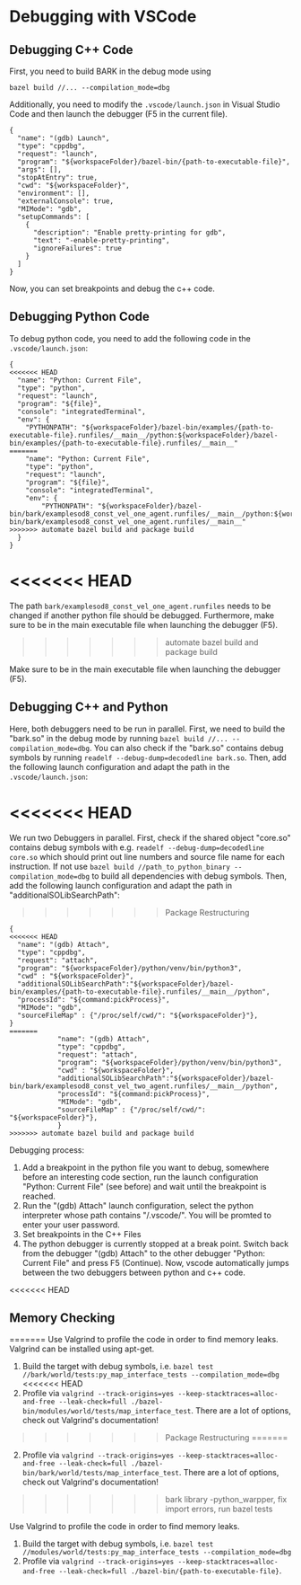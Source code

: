 Debugging with VSCode
================================

## Debugging C++ Code

First, you need to build BARK in the debug mode using

```
bazel build //... --compilation_mode=dbg
```

Additionally, you need to modify the `.vscode/launch.json` in Visual Studio Code and then launch the debugger (F5 in the current file).

```
{
  "name": "(gdb) Launch",
  "type": "cppdbg",
  "request": "launch",
  "program": "${workspaceFolder}/bazel-bin/{path-to-executable-file}",
  "args": [],
  "stopAtEntry": true,
  "cwd": "${workspaceFolder}",
  "environment": [],
  "externalConsole": true,
  "MIMode": "gdb",
  "setupCommands": [
    {
      "description": "Enable pretty-printing for gdb",
      "text": "-enable-pretty-printing",
      "ignoreFailures": true
    }
  ]
}
```

Now, you can set breakpoints and debug the c++ code.


## Debugging Python Code
To debug python code, you need to add the following code in the `.vscode/launch.json`:

```
{
<<<<<<< HEAD
  "name": "Python: Current File",
  "type": "python",
  "request": "launch",
  "program": "${file}",
  "console": "integratedTerminal",
  "env": {
    "PYTHONPATH": "${workspaceFolder}/bazel-bin/examples/{path-to-executable-file}.runfiles/__main__/python:${workspaceFolder}/bazel-bin/examples/{path-to-executable-file}.runfiles/__main__"
=======
    "name": "Python: Current File",
    "type": "python",
    "request": "launch",
    "program": "${file}",
    "console": "integratedTerminal",
    "env": {
        "PYTHONPATH": "${workspaceFolder}/bazel-bin/bark/examplesod8_const_vel_one_agent.runfiles/__main__/python:${workspaceFolder}/bazel-bin/bark/examplesod8_const_vel_one_agent.runfiles/__main__"
>>>>>>> automate bazel build and package build
  }
}
```
<<<<<<< HEAD
=======
The path `bark/examplesod8_const_vel_one_agent.runfiles` needs to be changed if another python file should be debugged. Furthermore, make sure to be in the main executable file when launching the debugger (F5).
>>>>>>> automate bazel build and package build

Make sure to be in the main executable file when launching the debugger (F5).


## Debugging C++ and Python

Here, both debuggers need to be run in parallel.
First, we need to build the "bark.so" in the debug mode by running `bazel build //... --compilation_mode=dbg`.
You can also check if the "bark.so" contains debug symbols by running `readelf --debug-dump=decodedline bark.so`.
Then, add the following launch configuration and adapt the path in the `.vscode/launch.json`:

<<<<<<< HEAD
=======
We run two Debuggers in parallel. First, check if the shared object "core.so" contains debug symbols with e.g. `readelf --debug-dump=decodedline core.so` which should print out line numbers and source file name for each instruction. If not use `bazel build //path_to_python_binary --compilation_mode=dbg` to build all dependencies with debug symbols.  Then, add the following launch configuration and adapt the path in "additionalSOLibSearchPath":
>>>>>>> Package Restructuring
```
{
<<<<<<< HEAD
  "name": "(gdb) Attach",
  "type": "cppdbg",
  "request": "attach",
  "program": "${workspaceFolder}/python/venv/bin/python3",
  "cwd" : "${workspaceFolder}",
  "additionalSOLibSearchPath":"${workspaceFolder}/bazel-bin/examples/{path-to-executable-file}.runfiles/__main__/python",
  "processId": "${command:pickProcess}",
  "MIMode": "gdb",
  "sourceFileMap" : {"/proc/self/cwd/": "${workspaceFolder}"},
}
=======
            "name": "(gdb) Attach",
            "type": "cppdbg",
            "request": "attach",
            "program": "${workspaceFolder}/python/venv/bin/python3",
            "cwd" : "${workspaceFolder}",
            "additionalSOLibSearchPath":"${workspaceFolder}/bazel-bin/bark/examplesod8_const_vel_two_agent.runfiles/__main__/python",
            "processId": "${command:pickProcess}",
            "MIMode": "gdb",
            "sourceFileMap" : {"/proc/self/cwd/": "${workspaceFolder}"},
            }
>>>>>>> automate bazel build and package build
```

Debugging process:
1. Add a breakpoint in the python file you want to debug, somewhere before an interesting code section, run the launch configuration "Python: Current File" (see before) and wait until the breakpoint is reached.
2. Run the "(gdb) Attach" launch configuration, select the python interpreter whose path contains "/.vscode/". You will be promted to enter your user password.
3. Set breakpoints in the C++ Files
4. The python debugger is currently stopped at a break point. Switch back from the debugger "(gdb) Attach" to the other debugger "Python: Current File" and press F5 (Continue). Now, vscode automatically jumps between the two debuggers between python and c++ code.


<<<<<<< HEAD
## Memory Checking
=======
Use Valgrind to profile the code in order to find memory leaks. Valgrind can be installed using apt-get.
1. Build the target with debug symbols, i.e. `bazel test //bark/world/tests:py_map_interface_tests --compilation_mode=dbg`
<<<<<<< HEAD
2. Profile via `valgrind --track-origins=yes --keep-stacktraces=alloc-and-free --leak-check=full ./bazel-bin/modules/world/tests/map_interface_test`. There are a lot of options, check out Valgrind's documentation!
>>>>>>> Package Restructuring
=======
2. Profile via `valgrind --track-origins=yes --keep-stacktraces=alloc-and-free --leak-check=full ./bazel-bin/bark/world/tests/map_interface_test`. There are a lot of options, check out Valgrind's documentation!
>>>>>>> bark library -python_warpper, fix import errors, run bazel tests

Use Valgrind to profile the code in order to find memory leaks.
1. Build the target with debug symbols, i.e. `bazel test //modules/world/tests:py_map_interface_tests --compilation_mode=dbg`
2. Profile via `valgrind --track-origins=yes --keep-stacktraces=alloc-and-free --leak-check=full ./bazel-bin/{path-to-executable-file}`.